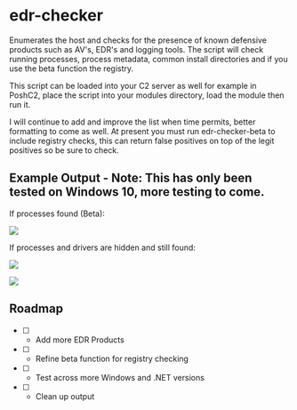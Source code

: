 # edr-checker
Enumerates the host and checks for the presence of known defensive products such as AV's, EDR's and logging tools. The script will check running processes, process metadata, common install directories and if you use the beta function the registry.

This script can be loaded into your C2 server as well for example in PoshC2, place the script into your modules directory, load the module then run it.

I will continue to add and improve the list when time permits, better formatting to come as well. At present you must run edr-checker-beta to include registry checks, this can return false positives on top of the legit positives so be sure to check.

## Example Output - Note: This has only been tested on Windows 10, more testing to come.

If processes found (Beta):

![](https://raw.githubusercontent.com/PwnDexter/edr-checker/master/Images/edr-beta-exch-adm.png)

If processes and drivers are hidden and still found:

![](https://raw.githubusercontent.com/PwnDexter/edr-checker/master/Images/hidden-edr-check-adm.png)

![](https://raw.githubusercontent.com/PwnDexter/edr-checker/master/Images/hidden-edr-check-adm-bonus.png)

## Roadmap
- [ ] - Add more EDR Products
- [ ] - Refine beta function for registry checking
- [ ] - Test across more Windows and .NET versions
- [ ] - Clean up output
